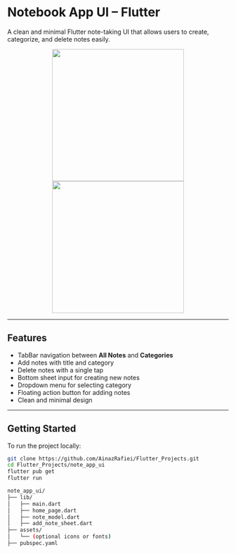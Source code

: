 # Notebook App UI – Flutter

A clean and minimal Flutter note-taking UI that allows users to create, categorize, and delete notes easily.

<p align="center">
  <img src="https://github.com/user-attachments/assets/71579e98-6de5-49dc-8f23-b58bd202ff0d" width="300" />
  <img src="https://github.com/user-attachments/assets/0bc30866-ed61-47a0-bd15-486c0c0b0b16" width="300" />
</p>

---

## Features

- TabBar navigation between **All Notes** and **Categories**
- Add notes with title and category
- Delete notes with a single tap
- Bottom sheet input for creating new notes
- Dropdown menu for selecting category
- Floating action button for adding notes
- Clean and minimal design

---

## Getting Started

To run the project locally:

```bash
git clone https://github.com/AinazRafiei/Flutter_Projects.git
cd Flutter_Projects/note_app_ui
flutter pub get
flutter run

note_app_ui/
├── lib/
│   ├── main.dart
│   ├── home_page.dart
│   ├── note_model.dart
│   ├── add_note_sheet.dart
├── assets/
│   └── (optional icons or fonts)
├── pubspec.yaml

